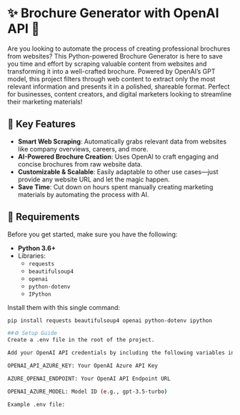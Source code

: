 # ✨ Brochure Generator with OpenAI API 🚀

Are you looking to automate the process of creating professional brochures from websites? This Python-powered Brochure Generator is here to save you time and effort by scraping valuable content from websites and transforming it into a well-crafted brochure. Powered by OpenAI’s GPT model, this project filters through web content to extract only the most relevant information and presents it in a polished, shareable format. Perfect for businesses, content creators, and digital marketers looking to streamline their marketing materials!

## 🚀 Key Features

- **Smart Web Scraping**: Automatically grabs relevant data from websites like company overviews, careers, and more.
- **AI-Powered Brochure Creation**: Uses OpenAI to craft engaging and concise brochures from raw website data.
- **Customizable & Scalable**: Easily adaptable to other use cases—just provide any website URL and let the magic happen.
- **Save Time**: Cut down on hours spent manually creating marketing materials by automating the process with AI.

## 🔧 Requirements

Before you get started, make sure you have the following:

- **Python 3.6+**
- Libraries:
  - `requests`
  - `beautifulsoup4`
  - `openai`
  - `python-dotenv`
  - `IPython`

Install them with this single command:

```bash
pip install requests beautifulsoup4 openai python-dotenv ipython

##⚙️ Setup Guide
Create a .env file in the root of the project.

Add your OpenAI API credentials by including the following variables in your .env file:

OPENAI_API_AZURE_KEY: Your OpenAI Azure API Key

AZURE_OPENAI_ENDPOINT: Your OpenAI API Endpoint URL

OPENAI_AZURE_MODEL: Model ID (e.g., gpt-3.5-turbo)

Example .env file:
